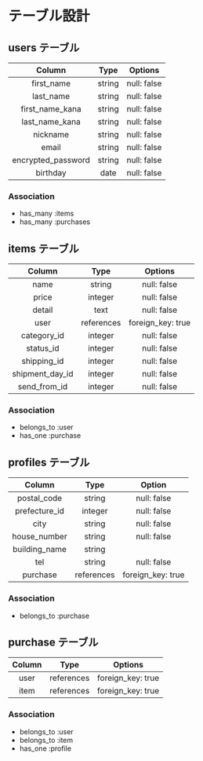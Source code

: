 # テーブル設計

## users テーブル

| Column            | Type     | Options     |
|:-----------------:|:--------:|:-----------:|
| first_name        | string   | null: false |
| last_name         | string   | null: false |
| first_name_kana   | string   | null: false |
| last_name_kana    | string   | null: false |
| nickname          | string   | null: false |
| email             | string   | null: false |
| encrypted_password| string   | null: false |
| birthday          | date     | null: false |

### Association

- has_many :items
- has_many :purchases

## items テーブル

| Column         | Type       | Options           |
|:--------------:|:----------:|:-----------------:|
| name           | string     | null: false       |
| price          | integer    | null: false       |
| detail         | text       | null: false       |
| user           | references | foreign_key: true |
| category_id    | integer    | null: false       |
| status_id      | integer    | null: false       |
| shipping_id    | integer    | null: false       |
| shipment_day_id| integer    | null: false       |
| send_from_id   | integer    | null: false

### Association

- belongs_to :user
- has_one :purchase

## profiles テーブル

| Column        | Type       | Option            |
|:-------------:|:----------:|:-----------------:|
| postal_code   | string     | null: false       |
| prefecture_id | integer    | null: false       |
| city          | string     | null: false       |
| house_number  | string     | null: false       |
| building_name | string     |                   |
| tel           | string     | null: false       |
| purchase      | references | foreign_key: true |

### Association

- belongs_to :purchase

## purchase テーブル

| Column       | Type       | Options           |
|:------------:|:----------:|:-----------------:|
| user         | references | foreign_key: true |
| item         | references | foreign_key: true |

### Association

- belongs_to :user
- belongs_to :item
- has_one :profile